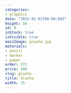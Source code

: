 ```yaml
---
categories:
- graphics
date: "2015-01-01T00:00:00Z"
height: 50
id: 0
inStock: true
isVisible: true
mainImage: glasha.jpg
materials:
- pencil
- marker
- paper
order: 373
price: 400
slug: glasha
title: Glasha
width: 35
---
```


